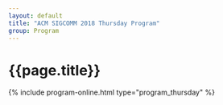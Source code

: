 ```yaml
---
layout: default
title: "ACM SIGCOMM 2018 Thursday Program"
group: Program
---
```


# {{page.title}}
{% include program-online.html type="program_thursday" %}